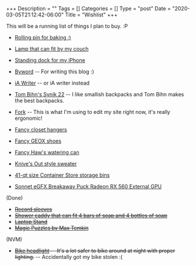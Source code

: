 +++
Description = ""
Tags = []
Categories = []
Type = "post"
Date = "2020-03-05T21:12:42-06:00"
Title = "Wishlist"
+++

This will be a running list of things I plan to buy. :P

- [Rolling pin for baking :)](https://www.whetstonewoodenware.com/store/p31/french_rolling_pins.html)
- [Lamp that can fit by my couch](https://www.target.com/p/valencia-led-floor-lamp-brass-includes-energy-efficient-light-bulb-project-62-8482/-/A-54550861#)
- [Standing dock for my iPhone](https://www.amazon.com/dp/B01LD85OH6)
- [Byword](https://www.bywordapp.com/) -- For writing this blog :)
- [iA Writer](https://ia.net/writer) -- or iA writer instead
- [Tom Bihn's Synik 22](https://www.tombihn.com/collections/backpacks/products/synik-22) -- I like smallish backpacks and Tom Bihn makes the best backpacks.
- [Fork](https://fork.dev/) -- This is what I'm using to edit my site right now, it's really ergonomic!
- [Fancy closet hangers](https://www.amazon.com/dp/B000OSJMSE/)

- [Fancy GEOX shoes](https://www.geox.com/en-US/man/)
- [Fancy Haw's watering can](https://haws.co.uk/)
- [Knive's Out style sweater](https://www.blarney.com/irish-shop/mens-supersoft-plaited-cable-crew-neck-sweater/)
- [41-qt size Container Store storage bins](https://www.containerstore.com/s/clear-weathertight-totes/d?productId=10026213&cid=af%3Agen&ranMID=37353&ranEAID=7m8EnekPF5E&ranSiteID=7m8EnekPF5E-r54gyqZckxZ0kDgQF6hTyQ)
- [Sonnet eGFX Breakaway Puck Radeon RX 560 External GPU](https://www.apple.com/shop/product/HMT22ZM/A/sonnet-egfx-breakaway-puck-radeon-rx-560-external-gpu?fnode=357ba22ffd7182fd9ba50508bab9b6cbaa87dd1e3050a11be644f455748780b41bbf7b517edf7795f3abd84199c6f358217bf97ff8d2f43b35bdd2cd28147d8956e10a3c73fc3a983c7dea2fa10819e1b5167b02b156d96a338283af409424beb8a263ef14f938bd5963fae10eace8b2)

(Done)

- ~~[Record sleeves](https://www.amazon.com/dp/B07CYKRVRW)~~
- ~~[Shower caddy that can fit 4 bars of soap and 4 bottles of soap](https://www.amazon.com/InterDesign-Hanging-Shower-Shampoo-Conditioner/dp/B003OBY5NU/)~~
- ~~[Laptop Stand](https://thewirecutter.com/reviews/best-laptop-stands/)~~
- ~~[Magic Puzzles by Max Temkin](https://www.kickstarter.com/projects/maxtemkin/magic-puzzles/)~~

(NVM)

- ~~[Bike headlight](https://thewirecutter.com/reviews/best-commuter-bike-lights/) -- It's a lot safer to bike around at night with proper lighting.~~ -- Accidentally got my bike stolen :(
